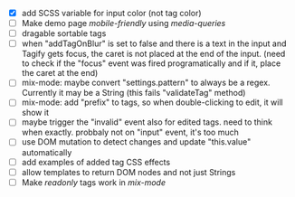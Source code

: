 - [x] add SCSS variable for input color (not tag color)
- [ ] Make demo page *mobile-friendly* using *media-queries*
- [ ] dragable sortable tags
- [ ] when "addTagOnBlur" is set to false and there is a text in the input and Tagify gets focus, the caret is not placed at the end of the input.
  (need to check if the "focus" event was fired programatically and if it, place the caret at the end)
- [ ] mix-mode: maybe convert "settings.pattern" to always be a regex. Currently it may be a String (this fails "validateTag" method)
- [ ] mix-mode: add "prefix" to tags, so when double-clicking to edit, it will show it
- [ ] maybe trigger the "invalid" event also for edited tags. need to think when exactly. probbaly not on "input" event, it's too much
- [ ] use DOM mutation to detect changes and update "this.value" automatically
- [ ] add examples of added tag CSS effects
- [ ] allow templates to return DOM nodes and not just Strings
- [ ] Make *readonly* tags work in *mix-mode*
